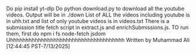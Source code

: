 Do pip install yt-dlp
Do python download.py to download all the youtube videos. Output will be in ./down
List of ALL the videos including youtube is in uhh.txt and list of only youtube videos is in videos.txt
There is a submission title fetch script in extract.js and enrichSubmissions.js.
TO run them, first do npm i fs node-fetch jsdom
Uhhhhhhhhhhhhhhhhhhhhhhhhhhhhhhhhhhhhh
Written by Muhammad Ali
[12:44:45 PST-7/13/2025]